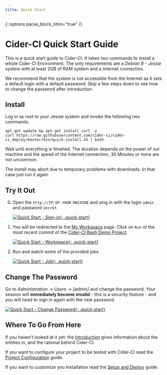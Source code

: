 ```yaml
---
title: Quick Start
---
```

{::options parse_block_html="true" /}

# Cider-CI Quick Start Guide

This is a quick start guide to Cider-CI. It takes two commands to install
a whole Cider-CI Environment. The only requirements are a _Debian 8 - Jessie_
system with at least 2GB of RAM system and a Internet connection.

We recommend that the system is not accessible from the Internet as it sets
a default login with a default password. Skip a few steps down to see how
to change the password after introduction.

## Install

Log in as root to your Jessie system
and invoke the following two commands:

    apt-get update && apt-get install curl -y
    curl https://raw.githubusercontent.com/cider-ci/cider-ci_deploy/master/bin/quick-install.sh | bash

Wait until everything is finished. The duration depends on the power of our
machine and the speed of the Internet connection, 30 Minutes or more are not
uncommon.

<div class="alert alert-warning">
  The install may abort due to temporary problems with downloads. In that case
  just run it again.
</div>


## Try It Out

0. Open the `http://IP-OF-YOUR-MACHINE` and sing in with the login `admin` and
  password `secret`.

    [![Quick Start - Sign-in](/introduction/quick-start/sign-in.png){: .quick-start}](/introduction/quick-start/sign-in.png)

0. You will be redirected to the [My Workspace](http://cider-ci.info/articles/my-workspace/) page. Click on `Run` of the most recent commit of the
[Cider-CI Bash Demo Project](https://github.com/cider-ci/cider-ci_demo-project-bash).

    [![Quick Start - Workspace](/introduction/quick-start/workspace.png){: .quick-start}](/introduction/quick-start/workspace.png)

0. Run and watch some of the provided jobs.

    [![Quick Start - Job](/introduction/quick-start/job.png){: .quick-start}](/introduction/quick-start/job.png)

## Change The Password

Go to _Administration_ → _Users_ → _[admin]_ and change the password. Your
session will **immediately become invalid** - this is a security feature - and
you will need to sign in again with the new password.

[![Quick Start - Change Password](/introduction/quick-start/change-password.png){: .quick-start}](/introduction/quick-start/change-password.png)



## Where To Go From Here

If you haven't looked at it yet: the [Introduction](/introduction/) gives
information about the entities in, and the rational behind Cider-CI.

If you want to configure your project to be tested with Cider-CI read
the [Project Configuration](/project-configuration/) guide.

If you want to customize you installation read the [Setup and Deploy][] guide.

  [Setup and Deploy]: /installation/setup-and-deploy/index.html



